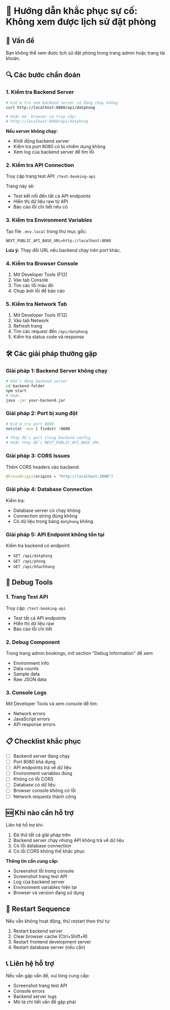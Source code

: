 # 🔧 Hướng dẫn khắc phục sự cố: Không xem được lịch sử đặt phòng

## 🚨 Vấn đề
Bạn không thể xem được lịch sử đặt phòng trong trang admin hoặc trang tài khoản.

## 🔍 Các bước chẩn đoán

### 1. Kiểm tra Backend Server
```bash
# Kiểm tra xem backend server có đang chạy không
curl http://localhost:8080/api/datphong

# Hoặc mở browser và truy cập:
# http://localhost:8080/api/datphong
```

**Nếu server không chạy:**
- Khởi động backend server
- Kiểm tra port 8080 có bị chiếm dụng không
- Xem log của backend server để tìm lỗi

### 2. Kiểm tra API Connection
Truy cập trang test API: `/test-booking-api`

Trang này sẽ:
- Test kết nối đến tất cả API endpoints
- Hiển thị dữ liệu raw từ API
- Báo cáo lỗi chi tiết nếu có

### 3. Kiểm tra Environment Variables
Tạo file `.env.local` trong thư mục gốc:
```env
NEXT_PUBLIC_API_BASE_URL=http://localhost:8080
```

**Lưu ý:** Thay đổi URL nếu backend chạy trên port khác.

### 4. Kiểm tra Browser Console
1. Mở Developer Tools (F12)
2. Vào tab Console
3. Tìm các lỗi màu đỏ
4. Chụp ảnh lỗi để báo cáo

### 5. Kiểm tra Network Tab
1. Mở Developer Tools (F12)
2. Vào tab Network
3. Refresh trang
4. Tìm các request đến `/api/datphong`
5. Kiểm tra status code và response

## 🛠️ Các giải pháp thường gặp

### Giải pháp 1: Backend Server không chạy
```bash
# Khởi động backend server
cd backend-folder
npm start
# hoặc
java -jar your-backend.jar
```

### Giải pháp 2: Port bị xung đột
```bash
# Kiểm tra port 8080
netstat -ano | findstr :8080

# Thay đổi port trong backend config
# Hoặc thay đổi NEXT_PUBLIC_API_BASE_URL
```

### Giải pháp 3: CORS Issues
Thêm CORS headers vào backend:
```java
@CrossOrigin(origins = "http://localhost:3000")
```

### Giải pháp 4: Database Connection
Kiểm tra:
- Database server có chạy không
- Connection string đúng không
- Có dữ liệu trong bảng `datphong` không

### Giải pháp 5: API Endpoint không tồn tại
Kiểm tra backend có endpoint:
- `GET /api/datphong`
- `GET /api/phong`
- `GET /api/khachhang`

## 🔧 Debug Tools

### 1. Trang Test API
Truy cập: `/test-booking-api`
- Test tất cả API endpoints
- Hiển thị dữ liệu raw
- Báo cáo lỗi chi tiết

### 2. Debug Component
Trong trang admin bookings, mở section "Debug Information" để xem:
- Environment info
- Data counts
- Sample data
- Raw JSON data

### 3. Console Logs
Mở Developer Tools và xem console để tìm:
- Network errors
- JavaScript errors
- API response errors

## 📋 Checklist khắc phục

- [ ] Backend server đang chạy
- [ ] Port 8080 khả dụng
- [ ] API endpoints trả về dữ liệu
- [ ] Environment variables đúng
- [ ] Không có lỗi CORS
- [ ] Database có dữ liệu
- [ ] Browser console không có lỗi
- [ ] Network requests thành công

## 🆘 Khi nào cần hỗ trợ

Liên hệ hỗ trợ khi:
1. Đã thử tất cả giải pháp trên
2. Backend server chạy nhưng API không trả về dữ liệu
3. Có lỗi database connection
4. Có lỗi CORS không thể khắc phục

**Thông tin cần cung cấp:**
- Screenshot lỗi trong console
- Screenshot trang test API
- Log của backend server
- Environment variables hiện tại
- Browser và version đang sử dụng

## 🔄 Restart Sequence

Nếu vẫn không hoạt động, thử restart theo thứ tự:
1. Restart backend server
2. Clear browser cache (Ctrl+Shift+R)
3. Restart frontend development server
4. Restart database server (nếu cần)

## 📞 Liên hệ hỗ trợ

Nếu vẫn gặp vấn đề, vui lòng cung cấp:
- Screenshot trang test API
- Console errors
- Backend server logs
- Mô tả chi tiết vấn đề gặp phải
